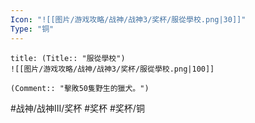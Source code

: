 ```yaml
---
Icon: "![[图片/游戏攻略/战神/战神3/奖杯/服從學校.png|30]]"
Type: "铜"
---
```

```ad-common-bronze-trophy
title: (Title:: "服從學校")
![[图片/游戏攻略/战神/战神3/奖杯/服從學校.png|100]]

(Comment:: "擊敗50隻野生的獵犬。")
```

#战神/战神III/奖杯 #奖杯 #奖杯/铜
